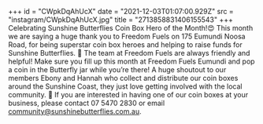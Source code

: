 +++
id = "CWpkDqAhUcX"
date = "2021-12-03T01:07:00.929Z"
src = "instagram/CWpkDqAhUcX.jpg"
title = "2713858831406155543"
+++
Celebrating Sunshine Butterflies Coin Box Hero of the Month!😍 This month we are saying a huge thank you to Freedom Fuels on 175 Eumundi Noosa Road, for being superstar coin box heroes and helping to raise funds for Sunshine Butterflies. 💜 The team at Freedom Fuels are always friendly and helpful! Make sure you fill up this month at Freedom Fuels Eumundi and pop a coin in the Butterfly jar while you’re there! A huge shoutout to our members Ebony and Hannah who collect and distribute our coin boxes around the Sunshine Coast, they just love getting involved with the local community. 🙂 If you are interested in having one of our coin boxes at your business, please contact 07 5470 2830 or email community@sunshinebutterflies.com.au.